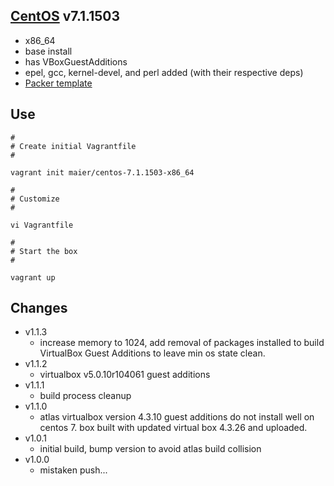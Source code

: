 ## [CentOS](http://centos.org) v7.1.1503

* x86_64
* base install
* has VBoxGuestAdditions
* epel, gcc, kernel-devel, and perl added (with their respective deps)
* [Packer template](https://github.com/maier/packer-templates/)

## Use

```
#
# Create initial Vagrantfile
#

vagrant init maier/centos-7.1.1503-x86_64

#
# Customize
#

vi Vagrantfile

#
# Start the box
#

vagrant up
```


## Changes

* v1.1.3
    * increase memory to 1024, add removal of packages installed to build VirtualBox Guest Additions to leave min os state clean.
* v1.1.2
    * virtualbox v5.0.10r104061 guest additions 
* v1.1.1
    * build process cleanup
* v1.1.0
    * atlas virtualbox version 4.3.10 guest additions do not install well on centos 7. box built with updated virtual box 4.3.26 and uploaded.
* v1.0.1
    * initial build, bump version to avoid atlas build collision
* v1.0.0
    * mistaken push...
